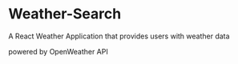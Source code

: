 # Weather-Search

A React Weather Application that provides users with weather data

powered by OpenWeather API
